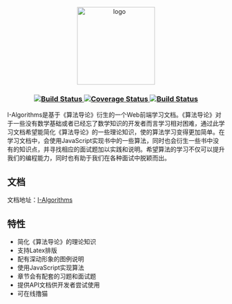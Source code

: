 
<p align="center">
  <a href="https://ziyi2.github.io/algorithms/" target="_blank">
    <img width="180" src="https://raw.githubusercontent.com/ziyi2/algorithms/master/docs/.vuepress/public/logo.png" alt="logo">
  </a>
</p>

<h3 align="center">
  <a href="https://www.travis-ci.org/ziyi2/algorithms" target="_blank">
    <img src="https://api.travis-ci.org/ziyi2/algorithms.svg?branch=master" alt="Build Status">
  </a>
  <a href='https://coveralls.io/github/ziyi2/algorithms' target="_blank"><img src='https://coveralls.io/repos/github/ziyi2/algorithms/badge.svg' alt='Coverage Status' />
  </a>
  <a href="https://www.codacy.com/manual/ziyi2/algorithms?utm_source=github.com&amp;utm_medium=referral&amp;utm_content=ziyi2/algorithms&amp;utm_campaign=Badge_Grade">
    <img src="https://api.codacy.com/project/badge/Grade/6539612d15f1404d855a2f3aad5be2f5" alt="Build Status">
  </a>
</h3>


I-Algorithms是基于《算法导论》衍生的一个Web前端学习文档。《算法导论》对于一些没有数学基础或者已经忘了数学知识的开发者而言学习相对困难，通过此学习文档希望能简化《算法导论》的一些理论知识，使的算法学习变得更加简单。在学习文档中，会使用JavaScript实现书中的一些算法，同时也会衍生一些书中没有的知识点，并寻找相应的面试题加以实践和说明。希望算法的学习不仅可以提升我们的编程能力，同时也有助于我们在各种面试中脱颖而出。

## 文档

文档地址：[I-Algorithms](https://ziyi2.github.io/algorithms/)

## 特性

- 简化《算法导论》的理论知识
- 支持Latex排版
- 配有深动形象的图例说明
- 使用JavaScript实现算法
- 章节会有配套的习题和面试题
- 提供API文档供开发者尝试使用
- 可在线撸猫
